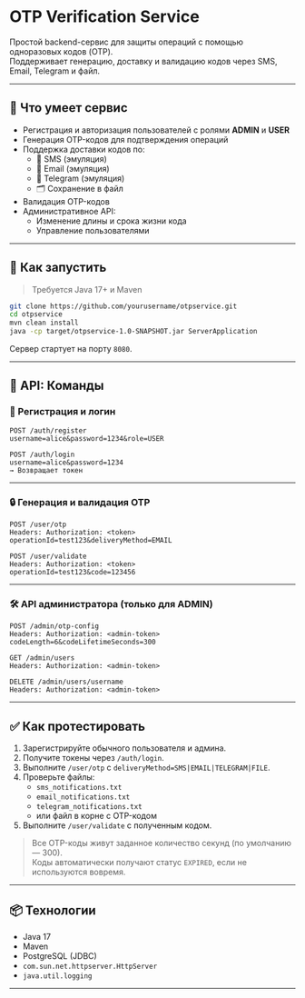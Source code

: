 # OTP Verification Service

Простой backend-сервис для защиты операций с помощью одноразовых кодов (OTP).  
Поддерживает генерацию, доставку и валидацию кодов через SMS, Email, Telegram и файл.

---

## 📌 Что умеет сервис

- Регистрация и авторизация пользователей с ролями **ADMIN** и **USER**
- Генерация OTP-кодов для подтверждения операций
- Поддержка доставки кодов по:
  - 📱 SMS (эмуляция)
  - 📧 Email (эмуляция)
  - 💬 Telegram (эмуляция)
  - 🗂 Сохранение в файл
- Валидация OTP-кодов
- Административное API:
  - Изменение длины и срока жизни кода
  - Управление пользователями

---

## 🚀 Как запустить

> Требуется Java 17+ и Maven

```bash
git clone https://github.com/yourusername/otpservice.git
cd otpservice
mvn clean install
java -cp target/otpservice-1.0-SNAPSHOT.jar ServerApplication
```

Сервер стартует на порту `8080`.

---

## 🔐 API: Команды

### 🧑 Регистрация и логин

```http
POST /auth/register
username=alice&password=1234&role=USER

POST /auth/login
username=alice&password=1234
→ Возвращает токен
```

---

### 🔒 Генерация и валидация OTP

```http
POST /user/otp
Headers: Authorization: <token>
operationId=test123&deliveryMethod=EMAIL

POST /user/validate
Headers: Authorization: <token>
operationId=test123&code=123456
```

---

### 🛠 API администратора (только для ADMIN)

```http
POST /admin/otp-config
Headers: Authorization: <admin-token>
codeLength=6&codeLifetimeSeconds=300

GET /admin/users
Headers: Authorization: <admin-token>

DELETE /admin/users/username
Headers: Authorization: <admin-token>
```

---

## ✅ Как протестировать

1. Зарегистрируйте обычного пользователя и админа.
2. Получите токены через `/auth/login`.
3. Выполните `/user/otp` с `deliveryMethod=SMS|EMAIL|TELEGRAM|FILE`.
4. Проверьте файлы:
   - `sms_notifications.txt`
   - `email_notifications.txt`
   - `telegram_notifications.txt`
   - или файл в корне с OTP-кодом
5. Выполните `/user/validate` с полученным кодом.

> Все OTP-коды живут заданное количество секунд (по умолчанию — 300).  
> Коды автоматически получают статус `EXPIRED`, если не используются вовремя.

---

## 📦 Технологии

- Java 17
- Maven
- PostgreSQL (JDBC)
- `com.sun.net.httpserver.HttpServer`
- `java.util.logging`

---
